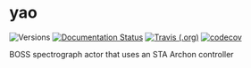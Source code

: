 # yao

![Versions](https://img.shields.io/badge/python->3.7-blue)
[![Documentation Status](https://readthedocs.org/projects/sdss-yao/badge/?version=latest)](https://sdss-yao.readthedocs.io/en/latest/?badge=latest)
[![Travis (.org)](https://img.shields.io/travis/sdss/yao)](https://travis-ci.org/sdss/yao)
[![codecov](https://codecov.io/gh/sdss/yao/branch/main/graph/badge.svg)](https://codecov.io/gh/sdss/yao)

BOSS spectrograph actor that uses an STA Archon controller
